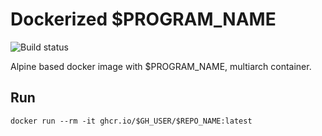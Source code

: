 # Dockerized $PROGRAM_NAME
![Build status](https://github.com/$GH_USER/$REPO_NAME/workflows/Build/badge.svg)

Alpine based docker image with $PROGRAM_NAME, multiarch container.

## Run

```
docker run --rm -it ghcr.io/$GH_USER/$REPO_NAME:latest
```